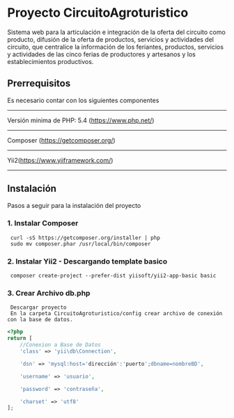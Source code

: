 
# Proyecto CircuitoAgroturistico

Sistema web para la articulación e integración de la oferta del circuito como producto, difusión de la oferta de productos, servicios y actividades del circuito, que centralice la información de los feriantes, productos, servicios y actividades de las cinco ferias de productores y artesanos y los establecimientos productivos.


## Prerrequisitos

Es necesario contar con los siguientes componentes

----------------------------------------------------------------------------------------------------------------------------------------------------------------------
 
 Versión minima de PHP: 5.4 (https://www.php.net/)
 
----------------------------------------------------------------------------------------------------------------------------------------------------------------------
 
 Composer (https://getcomposer.org/)
 
----------------------------------------------------------------------------------------------------------------------------------------------------------------------
 
 Yii2(https://www.yiiframework.com/) 
 
----------------------------------------------------------------------------------------------------------------------------------------------------------------------

## Instalación

Pasos a seguir para la instalación del proyecto

### 1. Instalar Composer

```
 curl -sS https://getcomposer.org/installer | php
 sudo mv composer.phar /usr/local/bin/composer
```

### 2. Instalar Yii2 - Descargando template basico

```
 composer create-project --prefer-dist yiisoft/yii2-app-basic basic
```

### 3. Crear Archivo db.php

```
 Descargar proyecto
 En la carpeta CircuitoAgroturistico/config crear archivo de conexión con la base de datos.
```

```php
<?php
return [
	//Conexion a Base de Datos
    'class' => 'yii\db\Connection',

    'dsn' => 'mysql:host='dirección':'puerto';dbname=nombreBD',

    'username' => 'usuario',

    'password' => 'contraseña',

    'charset' => 'utf8'
];

```

